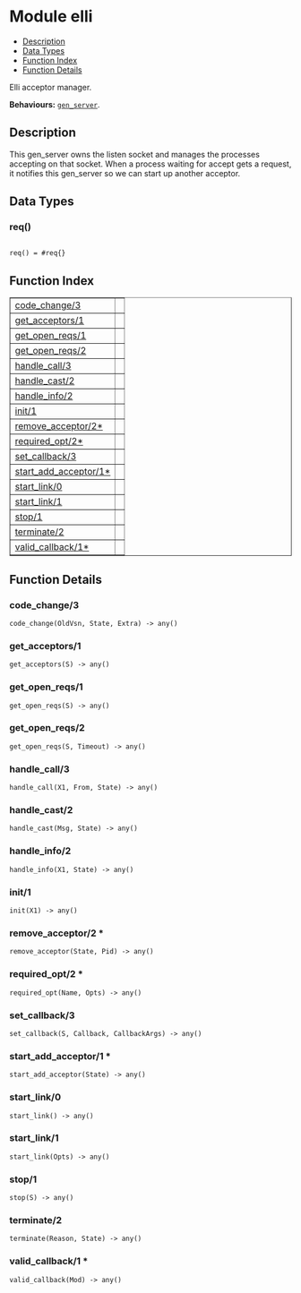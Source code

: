 

# Module elli #
* [Description](#description)
* [Data Types](#types)
* [Function Index](#index)
* [Function Details](#functions)

Elli acceptor manager.

__Behaviours:__ [`gen_server`](gen_server.md).

<a name="description"></a>

## Description ##
This gen_server owns the listen socket and manages the processes
accepting on that socket. When a process waiting for accept gets a
request, it notifies this gen_server so we can start up another
acceptor.

<a name="types"></a>

## Data Types ##




### <a name="type-req">req()</a> ###


<pre><code>
req() = #req{}
</code></pre>

<a name="index"></a>

## Function Index ##


<table width="100%" border="1" cellspacing="0" cellpadding="2" summary="function index"><tr><td valign="top"><a href="#code_change-3">code_change/3</a></td><td></td></tr><tr><td valign="top"><a href="#get_acceptors-1">get_acceptors/1</a></td><td></td></tr><tr><td valign="top"><a href="#get_open_reqs-1">get_open_reqs/1</a></td><td></td></tr><tr><td valign="top"><a href="#get_open_reqs-2">get_open_reqs/2</a></td><td></td></tr><tr><td valign="top"><a href="#handle_call-3">handle_call/3</a></td><td></td></tr><tr><td valign="top"><a href="#handle_cast-2">handle_cast/2</a></td><td></td></tr><tr><td valign="top"><a href="#handle_info-2">handle_info/2</a></td><td></td></tr><tr><td valign="top"><a href="#init-1">init/1</a></td><td></td></tr><tr><td valign="top"><a href="#remove_acceptor-2">remove_acceptor/2*</a></td><td></td></tr><tr><td valign="top"><a href="#required_opt-2">required_opt/2*</a></td><td></td></tr><tr><td valign="top"><a href="#set_callback-3">set_callback/3</a></td><td></td></tr><tr><td valign="top"><a href="#start_add_acceptor-1">start_add_acceptor/1*</a></td><td></td></tr><tr><td valign="top"><a href="#start_link-0">start_link/0</a></td><td></td></tr><tr><td valign="top"><a href="#start_link-1">start_link/1</a></td><td></td></tr><tr><td valign="top"><a href="#stop-1">stop/1</a></td><td></td></tr><tr><td valign="top"><a href="#terminate-2">terminate/2</a></td><td></td></tr><tr><td valign="top"><a href="#valid_callback-1">valid_callback/1*</a></td><td></td></tr></table>


<a name="functions"></a>

## Function Details ##

<a name="code_change-3"></a>

### code_change/3 ###

`code_change(OldVsn, State, Extra) -> any()`

<a name="get_acceptors-1"></a>

### get_acceptors/1 ###

`get_acceptors(S) -> any()`

<a name="get_open_reqs-1"></a>

### get_open_reqs/1 ###

`get_open_reqs(S) -> any()`

<a name="get_open_reqs-2"></a>

### get_open_reqs/2 ###

`get_open_reqs(S, Timeout) -> any()`

<a name="handle_call-3"></a>

### handle_call/3 ###

`handle_call(X1, From, State) -> any()`

<a name="handle_cast-2"></a>

### handle_cast/2 ###

`handle_cast(Msg, State) -> any()`

<a name="handle_info-2"></a>

### handle_info/2 ###

`handle_info(X1, State) -> any()`

<a name="init-1"></a>

### init/1 ###

`init(X1) -> any()`

<a name="remove_acceptor-2"></a>

### remove_acceptor/2 * ###

`remove_acceptor(State, Pid) -> any()`

<a name="required_opt-2"></a>

### required_opt/2 * ###

`required_opt(Name, Opts) -> any()`

<a name="set_callback-3"></a>

### set_callback/3 ###

`set_callback(S, Callback, CallbackArgs) -> any()`

<a name="start_add_acceptor-1"></a>

### start_add_acceptor/1 * ###

`start_add_acceptor(State) -> any()`

<a name="start_link-0"></a>

### start_link/0 ###

`start_link() -> any()`

<a name="start_link-1"></a>

### start_link/1 ###

`start_link(Opts) -> any()`

<a name="stop-1"></a>

### stop/1 ###

`stop(S) -> any()`

<a name="terminate-2"></a>

### terminate/2 ###

`terminate(Reason, State) -> any()`

<a name="valid_callback-1"></a>

### valid_callback/1 * ###

`valid_callback(Mod) -> any()`

